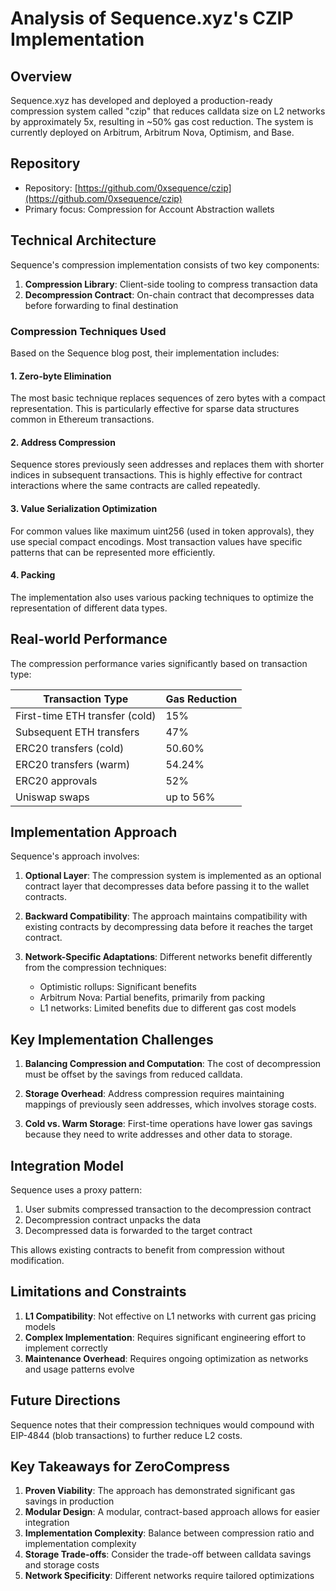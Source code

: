 # Analysis of Sequence.xyz's CZIP Implementation

## Overview

Sequence.xyz has developed and deployed a production-ready compression system called "czip" that reduces calldata size on L2 networks by approximately 5x, resulting in ~50% gas cost reduction. The system is currently deployed on Arbitrum, Arbitrum Nova, Optimism, and Base.

## Repository

- Repository: [https://github.com/0xsequence/czip](https://github.com/0xsequence/czip)
- Primary focus: Compression for Account Abstraction wallets

## Technical Architecture

Sequence's compression implementation consists of two key components:

1. **Compression Library**: Client-side tooling to compress transaction data
2. **Decompression Contract**: On-chain contract that decompresses data before forwarding to final destination

### Compression Techniques Used

Based on the Sequence blog post, their implementation includes:

#### 1. Zero-byte Elimination

The most basic technique replaces sequences of zero bytes with a compact representation. This is particularly effective for sparse data structures common in Ethereum transactions.

#### 2. Address Compression

Sequence stores previously seen addresses and replaces them with shorter indices in subsequent transactions. This is highly effective for contract interactions where the same contracts are called repeatedly.

#### 3. Value Serialization Optimization

For common values like maximum uint256 (used in token approvals), they use special compact encodings. Most transaction values have specific patterns that can be represented more efficiently.

#### 4. Packing

The implementation also uses various packing techniques to optimize the representation of different data types.

## Real-world Performance

The compression performance varies significantly based on transaction type:

| Transaction Type | Gas Reduction |
|------------------|---------------|
| First-time ETH transfer (cold) | 15% |
| Subsequent ETH transfers | 47% |
| ERC20 transfers (cold) | 50.60% |
| ERC20 transfers (warm) | 54.24% |
| ERC20 approvals | 52% |
| Uniswap swaps | up to 56% |

## Implementation Approach

Sequence's approach involves:

1. **Optional Layer**: The compression system is implemented as an optional contract layer that decompresses data before passing it to the wallet contracts.

2. **Backward Compatibility**: The approach maintains compatibility with existing contracts by decompressing data before it reaches the target contract.

3. **Network-Specific Adaptations**: Different networks benefit differently from the compression techniques:
   - Optimistic rollups: Significant benefits
   - Arbitrum Nova: Partial benefits, primarily from packing
   - L1 networks: Limited benefits due to different gas cost models

## Key Implementation Challenges

1. **Balancing Compression and Computation**: The cost of decompression must be offset by the savings from reduced calldata.

2. **Storage Overhead**: Address compression requires maintaining mappings of previously seen addresses, which involves storage costs.

3. **Cold vs. Warm Storage**: First-time operations have lower gas savings because they need to write addresses and other data to storage.

## Integration Model

Sequence uses a proxy pattern:

1. User submits compressed transaction to the decompression contract
2. Decompression contract unpacks the data
3. Decompressed data is forwarded to the target contract

This allows existing contracts to benefit from compression without modification.

## Limitations and Constraints

1. **L1 Compatibility**: Not effective on L1 networks with current gas pricing models
2. **Complex Implementation**: Requires significant engineering effort to implement correctly
3. **Maintenance Overhead**: Requires ongoing optimization as networks and usage patterns evolve

## Future Directions

Sequence notes that their compression techniques would compound with EIP-4844 (blob transactions) to further reduce L2 costs.

## Key Takeaways for ZeroCompress

1. **Proven Viability**: The approach has demonstrated significant gas savings in production
2. **Modular Design**: A modular, contract-based approach allows for easier integration
3. **Implementation Complexity**: Balance between compression ratio and implementation complexity
4. **Storage Trade-offs**: Consider the trade-off between calldata savings and storage costs
5. **Network Specificity**: Different networks require tailored optimizations 